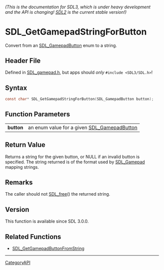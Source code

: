 ###### (This is the documentation for SDL3, which is under heavy development and the API is changing! [SDL2](https://wiki.libsdl.org/SDL2/) is the current stable version!)
# SDL_GetGamepadStringForButton

Convert from an [SDL_GamepadButton](SDL_GamepadButton) enum to a string.

## Header File

Defined in [SDL_gamepad.h](https://github.com/libsdl-org/SDL/blob/main/include/SDL3/SDL_gamepad.h), but apps should _only_ `#include <SDL3/SDL.h>`!

## Syntax

```c
const char* SDL_GetGamepadStringForButton(SDL_GamepadButton button);

```

## Function Parameters

|                |                                                                  |
| -------------- | ---------------------------------------------------------------- |
| **button**     | an enum value for a given [SDL_GamepadButton](SDL_GamepadButton) |

## Return Value

Returns a string for the given button, or NULL if an invalid button is
specified. The string returned is of the format used by
[SDL_Gamepad](SDL_Gamepad) mapping strings.

## Remarks

The caller should not [SDL_free](SDL_free)() the returned string.

## Version

This function is available since SDL 3.0.0.

## Related Functions

* [SDL_GetGamepadButtonFromString](SDL_GetGamepadButtonFromString)

----
[CategoryAPI](CategoryAPI)

